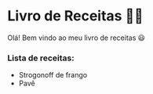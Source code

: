 # Livro de Receitas :man_cook:

Olá! Bem vindo ao meu livro de receitas :smiley:



### Lista de receitas:

- Strogonoff de frango
- Pavê

